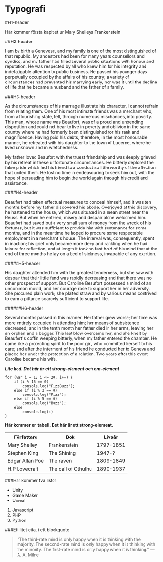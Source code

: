 Typografi
=========

#H1-header

Här kommer första kapitlet ur Mary Shelleys Frankenstein

##H2-header

I am by birth a Genevese, and my family is one of the most distinguished of that republic. My 
ancestors had been for many years counsellors and syndics, and my father had filled several 
public situations with honour and reputation. He was respected by all who knew him for his 
integrity and indefatigable attention to public business. He passed his younger days perpetually 
occupied by the affairs of his country; a variety of circumstances had prevented his marrying 
early, nor was it until the decline of life that he became a husband and the father of a family.

###H3-header

As the circumstances of his marriage illustrate his character, I cannot refrain from relating 
them. One of his most intimate friends was a merchant who, from a flourishing state, fell, through 
numerous mischances, into poverty. This man, whose name was Beaufort, was of a proud and unbending 
disposition and could not bear to live in poverty and oblivion in the same country where he had 
formerly been distinguished for his rank and magnificence. Having paid his debts, therefore, in 
the most honourable manner, he retreated with his daughter to the town of Lucerne, where he lived 
unknown and in wretchedness. 

My father loved Beaufort with the truest friendship and was deeply 
grieved by his retreat in these unfortunate circumstances. He bitterly deplored the false pride 
which led his friend to a conduct so little worthy of the affection that united them. He lost no 
time in endeavouring to seek him out, with the hope of persuading him to begin the world again 
through his credit and assistance.

####H4-header

Beaufort had taken effectual measures to conceal himself, and it was ten months before my father 
discovered his abode. Overjoyed at this discovery, he hastened to the house, which was situated 
in a mean street near the Reuss. But when he entered, misery and despair alone welcomed him. 
Beaufort had saved but a very small sum of money from the wreck of his fortunes, but it was 
sufficient to provide him with sustenance for some months, and in the meantime he hoped to procure 
some respectable employment in a merchant's house. The interval was, consequently, spent in 
inaction; his grief only became more deep and rankling when he had leisure for reflection, and at 
length it took so fast hold of his mind that at the end of three months he lay on a bed of sickness, 
incapable of any exertion.

#####H5-header

His daughter attended him with the greatest tenderness, but she saw with despair that their little 
fund was rapidly decreasing and that there was no other prospect of support. But Caroline Beaufort 
possessed a mind of an uncommon mould, and her courage rose to support her in her adversity. She 
procured plain work; she plaited straw and by various means contrived to earn a pittance scarcely 
sufficient to support life.

######H6-header

Several months passed in this manner. Her father grew worse; her time was more entirely occupied in 
attending him; her means of subsistence decreased; and in the tenth month her father died in her arms, 
leaving her an orphan and a beggar. This last blow overcame her, and she knelt by Beaufort's coffin 
weeping bitterly, when my father entered the chamber. He came like a protecting spirit to the poor 
girl, who committed herself to his care; and after the interment of his friend he conducted her to 
Geneva and placed her under the protection of a relation. Two years after this event Caroline became 
his wife.

***Lite kod. Det här är ett strong-element och em-element***
    
    for (var i = 1; i <= 20; i++) {
        if (i % 15 == 0)
            console.log("FizzBuzz");
        else if (i % 3 == 0)
            console.log("Fizz");
        else if (i % 5 == 0)
            console.log("Buzz");
        else
            console.log(i);
    }

**Här kommer en tabell. Det här är ett strong-element.**

<table>
    <tbody>
        <tr>
            <th>Författare</th>
            <th>Bok</th>
            <th>Livsår</th>
        </tr>
        <tr>
            <td>Mary Shelley</td>
            <td>Frankenstein</td>
            <td>1797-1851</td>
        </tr>
        <tr>
            <td>Stephen King</td>
            <td>The Shining</td>
            <td>1947-?</td>
        <tr>
        <tr>
            <td>Edgar Allan Poe</td>
            <td>The raven</td>
            <td>1809-1849</td>
        <tr>
        <tr>
            <td>H.P Lovecraft</td>
            <td>The call of Cthulhu</td>
            <td>1890-1937</td>
        <tr>
    </tbody>
</table>

###Här kommer två listor
* Unity
* Game Maker
* Unreal

1. Javascript
1. PHP
1. Python

###Ett litet citat i ett blockquote
>"The third-rate mind is only happy when it is thinking with the majority. 
>The second-rate mind is only happy when it is thinking with the minority. 
>The first-rate mind is only happy when it is thinking." 
>—A. A. Milne
